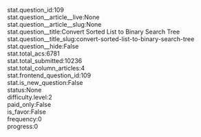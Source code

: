 stat.question_id:109  
stat.question__article__live:None  
stat.question__article__slug:None  
stat.question__title:Convert Sorted List to Binary Search Tree  
stat.question__title_slug:convert-sorted-list-to-binary-search-tree  
stat.question__hide:False  
stat.total_acs:6781  
stat.total_submitted:10236  
stat.total_column_articles:4  
stat.frontend_question_id:109  
stat.is_new_question:False  
status:None  
difficulty.level:2  
paid_only:False  
is_favor:False  
frequency:0  
progress:0  
